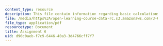 ```yaml
---
content_type: resource
description: This file contain information regarding basic calculations of a solid.
file: /media/https%3A/open-learning-course-data-rc.s3.amazonaws.com/3-021j-introduction-to-modeling-and-simulation-spring-2012/d90c0aebf7c9644640a33d4766cff7f7_MIT3_021JS12_HW6.pdf
file_type: application/pdf
resourcetype: Document
title: Assignment 6
uid: d90c0aeb-f7c9-6446-40a3-3d4766cff7f7
---
```

